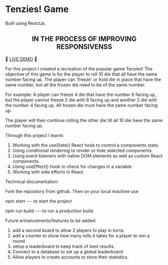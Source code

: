# Tenzies! Game

Built using ReactJs.

<h2 align='center'> IN THE PROCESS OF IMPROVING RESPONSIVENSS </h2>

&#127922; <a href='https://dustydogcodex.github.io/Tenzies/'>LIVE DEMO</a> &#127922;

For this project I created a recreation of the popular game Tenzies! The objective of this game is for the player to roll 10 die that all have the same number facing up. The player can 'freeze' or hold die in place that have the same number, but all the frozen die need to be of the same number.

For example: A player can freeze 4 die that have the number 6 facing up, but the player cannot freeze 2 die with 6 facing up and another 2 die with the number 4 facing up. All frozen die must have the same number facing up.

The player will then continue rolling the other die till all 10 die have the same number facing up.

Through this project I learnt:

1) Working with the useState() React hook to control a components state.
2) Using conditional rendering to render or hide selected components. 
3) Using event listeners with native DOM elements as well as custom React components.
4) Using useEffect() hook to check for changes in a variable.
5) Working with side effects in React.

Technical documentation:

Fork the repository from github. 
Then on your local machine use

npm start     --- to start the project

npm run build --- to run a production build

Future enhancements/features to be added:

1) add a second board to allow 2 players to  play in turns.
2) add a counter to show how many rolls it takes for a player to win a round.
3) setup a leaderboard to keep track of best results.
4) Connect to a database to set up a global leaderboard
5) Allow players to create accounts to store their statistics.